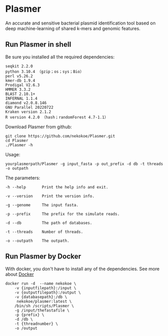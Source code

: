 # Plasmer

An accurate and sensitive bacterial plasmid identification tool based on deep machine-learning of shared k-mers and genomic features.


## Run Plasmer in shell

Be sure you installed all the required dependencies:

```
seqkit 2.2.0
python 3.10.4 （gzip；os；sys；Bio）
perl v5.26.2
kmer-db 1.9.4
Prodigal V2.6.3
HMMER 3.3.2
BLAST 2.10.1+
INFERNAL 1.1.4
diamond v2.0.8.146
GNU Parallel 20220722
Kraken version 2.1.2
R version 4.2.0 （hash；randomForest 4.7-1.1）
```

Download Plasmer from github:

```
git clone https://github.com/nekokoe/Plasmer.git
cd Plasmer
./Plasmer -h
```

Usage:

```
yourplasmerpath/Plasmer -g input_fasta -p out_prefix -d db -t threads -o outpath
```

The parameters:

```
-h --help       Print the help info and exit.

-v --version    Print the version info.

-g --genome     The input fasta.

-p --prefix     The prefix for the simulate reads.

-d --db         The path of databases.

-t --threads    Number of threads.

-o --outpath    The outpath.
```

## Run Plasmer by Docker

With docker, you don't have to install any of the dependencies. See more about [Docker](https://www.docker.com/resources/what-container/)

```
docker run -d  --name nekokoe \
	-v {inputfilepath}:/input \
	-v {outputfilepath}:/output \
	-v {databasepath}:/db \
	 nekokoe/plasmer:latest \
	/bin/sh /scripts/Plasmer \
	-g /input/thefastafile \
	-p {prefix} \
	-d /db \
	-t {threadnumber} \
	-o /output
```
